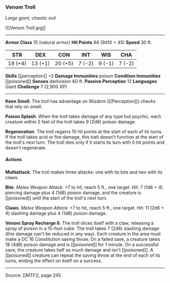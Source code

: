 ### Venom Troll
_Large giant, chaotic evil_

![[Venom Troll.jpg]]




---

**Armor Class** 15 (natural armor)
**Hit Points** 94 (9d10 + 45)
**Speed** 30 ft.

| STR     | DEX     | CON     | INT     | WIS     | CHA     |
|---------|---------|---------|---------|---------|---------|
| 18 (+4) | 13 (+1) | 20 (+5) | 7 (-2) | 9 (-1) | 7 (-2) |

**Skills** [[perception]] +2
**Damage Immunities** poison
**Condition Immunities** [[poisoned]]
**Senses** darkvision 60 ft.
**Passive Perception** 12
**Languages** Giant
**Challenge** 7 (2,900 XP)

---

**Keen Smell**. The troll has advantage on Wisdom ([[Perception]]) checks that rely on smell.

**Poison Splash**. When the troll takes damage of any type but psychic, each creature within 5 feet of the troll takes 9 (2d8) poison damage.

**Regeneration**. The troll regains 10 hit points at the start of each of its turns. If the troll takes acid or fire damage, this trait doesn't function at the start of the troll's next turn. The troll dies only if it starts its turn with 0 hit points and doesn't regenerate.

##### Actions
**Multiattack**. The troll makes three attacks: one with its bite and two with its claws.

**Bite**. _Melee Weapon Attack:_ +7 to hit, reach 5 ft., one target. Hit: 7 (1d6 + 4) piercing damage plus 4 (1d8) poison damage, and the creature is [[poisoned]] until the start of the troll's next turn.

**Claws**. _Melee Weapon Attack:_ +7 to hit, reach 5 ft., one target. Hit: 11 (2d6 + 4) slashing damage plus 4 (1d8) poison damage.

**Venom Spray Recharge 6**. The troll slices itself with a claw, releasing a spray of poison in a 15-foot cube. The troll takes 7 (2d6) slashing damage (this damage can't be reduced in any way). Each creature in the area must make a DC 16 Constitution saving throw. On a failed save, a creature takes 18 (4d8) poison damage and is [[poisoned]] for 1 minute. On a successful save, the creature takes half as much damage and isn't [[poisoned]]. A [[poisoned]] creature can repeat the saving throw at the end of each of its turns, ending the effect on itself on a success.


---

Source: [[MTF]], page 245